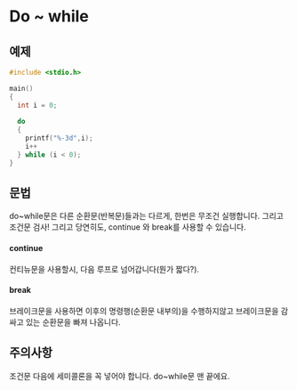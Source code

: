 Do ~ while
=============

예제
---------
```c
#include <stdio.h>

main()
{
  int i = 0;
  
  do
  {
    printf("%-3d",i);
    i++
  } while (i < 0);
}
```

문법
----------
do~while문은 다른 순환문(반복문)들과는 다르게, 
한번은 무조건 실행합니다. 그리고 조건문 검사! 
그리고 당연히도, continue 와 break를 사용할 수 있습니다.

#### continue
컨티뉴문을 사용할시, 다음 루프로 넘어갑니다(뭔가 짧다?).

#### break
브레이크문을 사용하면 이후의 명령행(순환문 내부의)을 수행하지않고 
브레이크문을 감싸고 있는 순환문을 빠져 나옵니다.

주의사항
---------
조건문 다음에 세미콜론을 꼭 넣어야 합니다. 
do~while문 맨 끝에요.